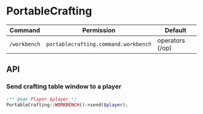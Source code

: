 # PortableCrafting

| Command | Permission | Default |
| --- | --- | --- |
| `/workbench` | `portablecrafting.command.workbench` | operators (/op) |

## API
### Send crafting table window to a player
```php
/** @var Player $player */
PortableCrafting::WORKBENCH()->send($player);
```
